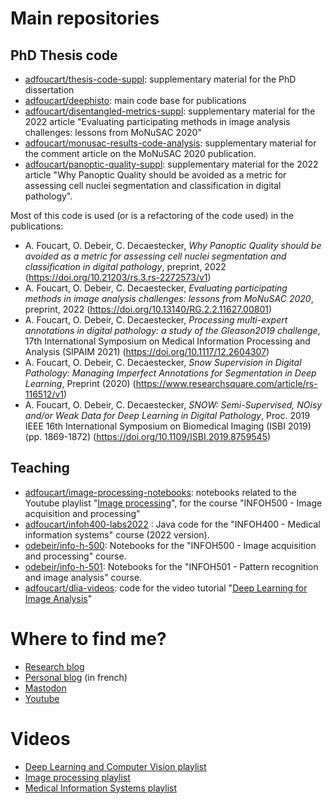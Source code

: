 # Main repositories

## PhD Thesis code

* [adfoucart/thesis-code-suppl](https://github.com/adfoucart/thesis-code-suppl): supplementary material for the PhD dissertation
* [adfoucart/deephisto](https://github.com/adfoucart/deephisto): main code base for publications
* [adfoucart/disentangled-metrics-suppl](https://github.com/adfoucart/disentangled-metrics-suppl): supplementary material for the 2022 article "Evaluating participating methods in image analysis challenges: lessons from MoNuSAC 2020"
* [adfoucart/monusac-results-code-analysis](https://github.com/adfoucart/monusac-results-code-analysis): supplementary material for the comment article on the MoNuSAC 2020 publication.
* [adfoucart/panoptic-quality-suppl](https://github.com/adfoucart/panoptic-quality-suppl): supplementary material for the 2022 article "Why Panoptic Quality should be avoided as a metric for assessing cell nuclei segmentation and classification in digital pathology".

Most of this code is used (or is a refactoring of the code used) in the publications:

* A. Foucart, O. Debeir, C. Decaestecker, *Why Panoptic Quality should be avoided as a metric for assessing cell nuclei segmentation and classification in digital pathology*, preprint, 2022 (https://doi.org/10.21203/rs.3.rs-2272573/v1)
* A. Foucart, O. Debeir, C. Decaestecker, *Evaluating participating methods in image analysis challenges: lessons from MoNuSAC 2020*, preprint, 2022 (https://doi.org/10.13140/RG.2.2.11627.00801)
* A. Foucart, O. Debeir, C. Decaestecker, *Processing multi-expert annotations in digital pathology: a study of the Gleason2019 challenge*, 17th International Symposium on Medical Information Processing and Analysis (SIPAIM 2021) (https://doi.org/10.1117/12.2604307)
* A. Foucart, O. Debeir, C. Decaestecker, *Snow Supervision in Digital Pathology: Managing Imperfect Annotations for Segmentation in Deep Learning*, Preprint (2020) (https://www.researchsquare.com/article/rs-116512/v1)
* A. Foucart, O. Debeir, C. Decaestecker, *SNOW: Semi-Supervised, NOisy and/or Weak Data for Deep Learning in Digital Pathology*, Proc. 2019 IEEE 16th International Symposium on Biomedical Imaging (ISBI 2019) (pp. 1869-1872) (https://doi.org/10.1109/ISBI.2019.8759545)


## Teaching

* [adfoucart/image-processing-notebooks](https://github.com/adfoucart/image-processing-notebooks): notebooks related to the Youtube playlist "[Image processing](https://www.youtube.com/playlist?list=PLI3XOM9BWLSW6vTPxc9ZfSABS31o7HMub)", for the course "INFOH500 - Image acquisition and processing"
* [adfoucart/infoh400-labs2022](https://github.com/adfoucart/infoh400-labs2022) : Java code for the "INFOH400 - Medical information systems" course (2022 version).
* [odebeir/info-h-500](https://github.com/odebeir/info-h-500): Notebooks for the "INFOH500 - Image acquisition and processing" course.
* [odebeir/info-h-501](https://github.com/odebeir/info-h-501): Notebooks for the "INFOH501 - Pattern recognition and image analysis" course.
* [adfoucart/dlia-videos](https://github.com/adfoucart/dlia-videos): code for the video tutorial "[Deep Learning for Image Analysis](https://www.youtube.com/watch?v=pykWxW8gim0)"

# Where to find me?

* [Research blog](https://research.adfoucart.be)
* [Personal blog](https://adfoucart.be/blog) (in french)
* [Mastodon](https://social.sciences.re/@AFoucart)
* [Youtube](https://www.youtube.com/@AdrienFoucart)

# Videos
- [Deep Learning and Computer Vision playlist](https://www.youtube.com/watch?v=_LWX6JGBPIY&list=PLI3XOM9BWLSVnBQiMcOldTRhuyk414Xcx)
- [Image processing playlist](https://www.youtube.com/watch?v=rgJmji4rTpw&list=PLI3XOM9BWLSW6vTPxc9ZfSABS31o7HMub)
- [Medical Information Systems playlist](https://www.youtube.com/watch?v=jdikw6MWpro&list=PLI3XOM9BWLSWAfXfXkhSU8U_X9dYNanum)
